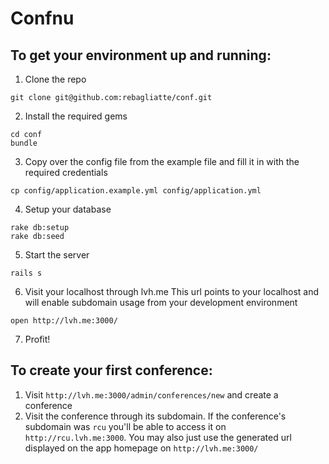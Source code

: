 Confnu
=======

## To get your environment up and running:

1. Clone the repo
```
git clone git@github.com:rebagliatte/conf.git
```

2. Install the required gems
```
cd conf
bundle
```

3. Copy over the config file from the example file and fill it in with the required credentials
```
cp config/application.example.yml config/application.yml
```

4. Setup your database
```
rake db:setup
rake db:seed
```

5. Start the server
```
rails s
```

6. Visit your localhost through lvh.me
This url points to your localhost and will enable subdomain usage from your development environment
```
open http://lvh.me:3000/
```

7. Profit!

## To create your first conference:

1. Visit `http://lvh.me:3000/admin/conferences/new` and create a conference
2. Visit the conference through its subdomain. If the conference's subdomain was `rcu` you'll be able to access it on `http://rcu.lvh.me:3000`. You may also just use the generated url displayed on the app homepage on `http://lvh.me:3000/`
